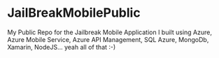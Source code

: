 # JailBreakMobilePublic
My Public Repo for the Jailbreak Mobile Application I built using Azure, Azure Mobile Service, Azure API Management, SQL Azure, MongoDb, Xamarin, NodeJS... yeah all of that :-) 
